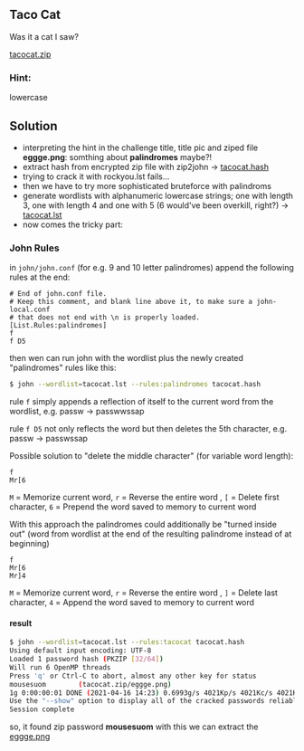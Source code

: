 ## Taco Cat
Was it a cat I saw?

[tacocat.zip](tacocat.zip)
### Hint:
lowercase

## Solution
* interpreting the hint in the challenge title, title pic and ziped file **eggge.png**: somthing about **palindromes** maybe?!
* extract hash from encrypted zip file with zip2john -> [tacocat.hash](tacocat.hash)
* trying to crack it with rockyou.lst fails…
* then we have to try more sophisticated bruteforce with palindroms 
* generate wordlists with alphanumeric lowercase strings; one with length 3, one with length 4 and one with 5 (6 would've been overkill, right?) -> [tacocat.lst](tacocat.lst)
* now comes the tricky part:

### John Rules

in ```john/john.conf``` (for e.g. 9 and 10 letter palindromes) append the following rules at the end:
```
# End of john.conf file.
# Keep this comment, and blank line above it, to make sure a john-local.conf
# that does not end with \n is properly loaded.
[List.Rules:palindromes]
f
f D5
```
then wen can run john with the wordlist plus the newly created "palindromes" rules like this:
```bash
$ john --wordlist=tacocat.lst --rules:palindromes tacocat.hash 
```
rule ```f``` simply appends a reflection of itself to the current word from the wordlist, e.g. passw -> passwwssap

rule ```f D5``` not only reflects the word but then deletes the 5th character, e.g. passw -> passwssap

Possible solution to "delete the middle character" (for variable word length):
```
f
Mr[6
```
```M``` = Memorize current word, ```r``` = Reverse the entire word , ```[``` = Delete first character, ```6``` = Prepend the word saved to memory to current word

With this approach the palindromes could additionally be "turned inside out" (word from wordlist at the end of the resulting palindrome instead of at beginning)
```
f   
Mr[6
Mr]4
```
```M``` = Memorize current word, ```r``` = Reverse the entire word , ```]``` = Delete last character, ```4``` = Append the word saved to memory to current word

#### result
```bash
$ john --wordlist=tacocat.lst --rules:tacocat tacocat.hash 
Using default input encoding: UTF-8
Loaded 1 password hash (PKZIP [32/64])
Will run 6 OpenMP threads
Press 'q' or Ctrl-C to abort, almost any other key for status
mousesuom        (tacocat.zip/eggge.png)
1g 0:00:00:01 DONE (2021-04-16 14:23) 0.6993g/s 4021Kp/s 4021Kc/s 4021KC/s momxkxmom..mpfbzbfpm
Use the "--show" option to display all of the cracked passwords reliably
Session complete
```
so, it found zip password **mousesuom**
with this we can extract the [eggge.png](eggge.png)
